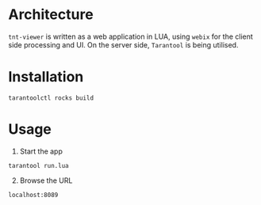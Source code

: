 # Architecture
`tnt-viewer` is written as a web application in LUA, using `webix` for the client side processing and UI. On the server side, `Tarantool` is being utilised.
# Installation
```
tarantoolctl rocks build
```
# Usage
1. Start the app
```
tarantool run.lua
```
2. Browse the URL
```
localhost:8089
```
